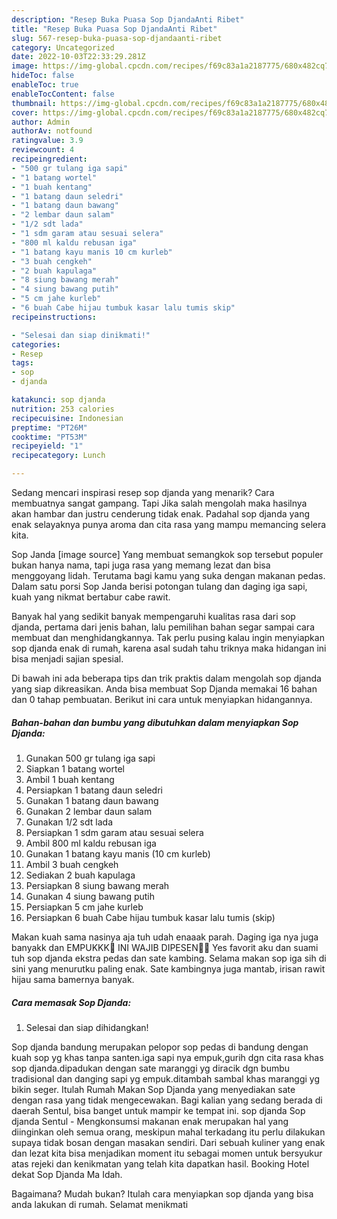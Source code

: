 ```yaml
---
description: "Resep Buka Puasa Sop DjandaAnti Ribet"
title: "Resep Buka Puasa Sop DjandaAnti Ribet"
slug: 567-resep-buka-puasa-sop-djandaanti-ribet
category: Uncategorized
date: 2022-10-03T22:33:29.281Z
image: https://img-global.cpcdn.com/recipes/f69c83a1a2187775/680x482cq70/sop-djanda-foto-resep-utama.jpg
hideToc: false
enableToc: true
enableTocContent: false
thumbnail: https://img-global.cpcdn.com/recipes/f69c83a1a2187775/680x482cq70/sop-djanda-foto-resep-utama.jpg
cover: https://img-global.cpcdn.com/recipes/f69c83a1a2187775/680x482cq70/sop-djanda-foto-resep-utama.jpg
author: Admin
authorAv: notfound
ratingvalue: 3.9
reviewcount: 4
recipeingredient:
- "500 gr tulang iga sapi"
- "1 batang wortel"
- "1 buah kentang"
- "1 batang daun seledri"
- "1 batang daun bawang"
- "2 lembar daun salam"
- "1/2 sdt lada"
- "1 sdm garam atau sesuai selera"
- "800 ml kaldu rebusan iga"
- "1 batang kayu manis 10 cm kurleb"
- "3 buah cengkeh"
- "2 buah kapulaga"
- "8 siung bawang merah"
- "4 siung bawang putih"
- "5 cm jahe kurleb"
- "6 buah Cabe hijau tumbuk kasar lalu tumis skip"
recipeinstructions:

- "Selesai dan siap dinikmati!"
categories:
- Resep
tags:
- sop
- djanda

katakunci: sop djanda 
nutrition: 253 calories
recipecuisine: Indonesian
preptime: "PT26M"
cooktime: "PT53M"
recipeyield: "1"
recipecategory: Lunch

---
```



Sedang mencari inspirasi resep sop djanda yang menarik? Cara membuatnya sangat gampang. Tapi Jika salah mengolah maka hasilnya akan hambar dan justru cenderung tidak enak. Padahal sop djanda yang enak selayaknya punya aroma dan cita rasa yang mampu memancing selera kita.


Sop Janda [image source] Yang membuat semangkok sop tersebut populer bukan hanya nama, tapi juga rasa yang memang lezat dan bisa menggoyang lidah. Terutama bagi kamu yang suka dengan makanan pedas. Dalam satu porsi Sop Janda berisi potongan tulang dan daging iga sapi, kuah yang nikmat bertabur cabe rawit.

Banyak hal yang sedikit banyak mempengaruhi kualitas rasa dari sop djanda, pertama dari jenis bahan, lalu pemilihan bahan segar sampai cara membuat dan menghidangkannya. Tak perlu pusing kalau ingin menyiapkan sop djanda enak di rumah, karena asal sudah tahu triknya maka hidangan ini bisa menjadi sajian spesial.


Di bawah ini ada beberapa tips dan trik praktis dalam mengolah sop djanda yang siap dikreasikan. Anda bisa membuat Sop Djanda memakai 16 bahan dan 0 tahap pembuatan. Berikut ini cara untuk menyiapkan hidangannya.

<!--inarticleads1-->

##### Bahan-bahan dan bumbu yang dibutuhkan dalam menyiapkan Sop Djanda:

1. Gunakan 500 gr tulang iga sapi
1. Siapkan 1 batang wortel
1. Ambil 1 buah kentang
1. Persiapkan 1 batang daun seledri
1. Gunakan 1 batang daun bawang
1. Gunakan 2 lembar daun salam
1. Gunakan 1/2 sdt lada
1. Persiapkan 1 sdm garam atau sesuai selera
1. Ambil 800 ml kaldu rebusan iga
1. Gunakan 1 batang kayu manis (10 cm kurleb)
1. Ambil 3 buah cengkeh
1. Sediakan 2 buah kapulaga
1. Persiapkan 8 siung bawang merah
1. Gunakan 4 siung bawang putih
1. Persiapkan 5 cm jahe kurleb
1. Persiapkan 6 buah Cabe hijau tumbuk kasar lalu tumis (skip)


Makan kuah sama nasinya aja tuh udah enaaak parah. Daging iga nya juga banyakk dan EMPUKKK🥰 INI WAJIB DIPESEN🫶🏻 Yes favorit aku dan suami tuh sop djanda ekstra pedas dan sate kambing. Selama makan sop iga sih di sini yang menurutku paling enak. Sate kambingnya juga mantab, irisan rawit hijau sama bamernya banyak. 

<!--inarticleads2-->

##### Cara memasak Sop Djanda:


1. Selesai dan siap dihidangkan!

Sop djanda bandung merupakan pelopor sop pedas di bandung dengan kuah sop yg khas tanpa santen.iga sapi nya empuk,gurih dgn cita rasa khas sop djanda.dipadukan dengan sate maranggi yg diracik dgn bumbu tradisional dan danging sapi yg empuk.ditambah sambal khas maranggi yg bikin seger. Itulah Rumah Makan Sop Djanda yang menyediakan sate dengan rasa yang tidak mengecewakan. Bagi kalian yang sedang berada di daerah Sentul, bisa banget untuk mampir ke tempat ini. sop djanda Sop djanda Sentul - Mengkonsumsi makanan enak merupakan hal yang diinginkan oleh semua orang, meskipun mahal terkadang itu perlu dilakukan supaya tidak bosan dengan masakan sendiri. Dari sebuah kuliner yang enak dan lezat kita bisa menjadikan moment itu sebagai momen untuk bersyukur atas rejeki dan kenikmatan yang telah kita dapatkan hasil. Booking Hotel dekat Sop Djanda Ma Idah. 

Bagaimana? Mudah bukan? Itulah cara menyiapkan sop djanda yang bisa anda lakukan di rumah. Selamat menikmati
